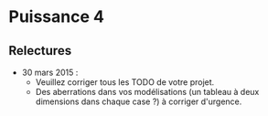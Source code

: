Puissance 4
===========


## Relectures

- 30 mars 2015 :
    - Veuillez corriger tous les TODO de votre projet.
    - Des aberrations dans vos modélisations (un tableau à deux dimensions dans chaque case ?) à corriger d'urgence.
